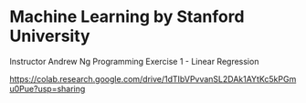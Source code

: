 # Machine Learning by Stanford University
Instructor Andrew Ng
Programming Exercise 1 - Linear Regression

https://colab.research.google.com/drive/1dTIbVPvvanSL2DAk1AYtKc5kPGmu0Pue?usp=sharing

